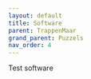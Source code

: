 ```yaml
---
layout: default
title: Software
parent: TrappenMaar
grand_parent: Puzzels
nav_order: 4
---
```



Test software